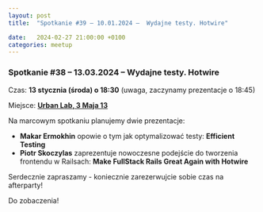 ```yaml
---
layout: post
title:  "Spotkanie #39 – 10.01.2024 –  Wydajne testy. Hotwire"

date:   2024-02-27 21:00:00 +0100
categories: meetup
---
```


### Spotkanie #38 – 13.03.2024 –  Wydajne testy. Hotwire

Czas: **13 stycznia (środa) o 18:30** (uwaga, zaczynamy prezentacje o 18:45) 

Miejsce: **[Urban Lab, 3 Maja 13](https://goo.gl/maps/xfBVTXEWcyR3U9XcA)**


Na marcowym spotkaniu planujemy dwie prezentacje:

* **Makar Ermokhin** opowie o tym jak optymalizować testy: **Efficient Testing**
* **Piotr Skoczylas** zaprezentuje nowoczesne podejście do tworzenia frontendu w Railsach: **Make FullStack Rails Great Again with Hotwire**

Serdecznie zapraszamy - koniecznie zarezerwujcie sobie czas na afterparty!

Do zobaczenia!
